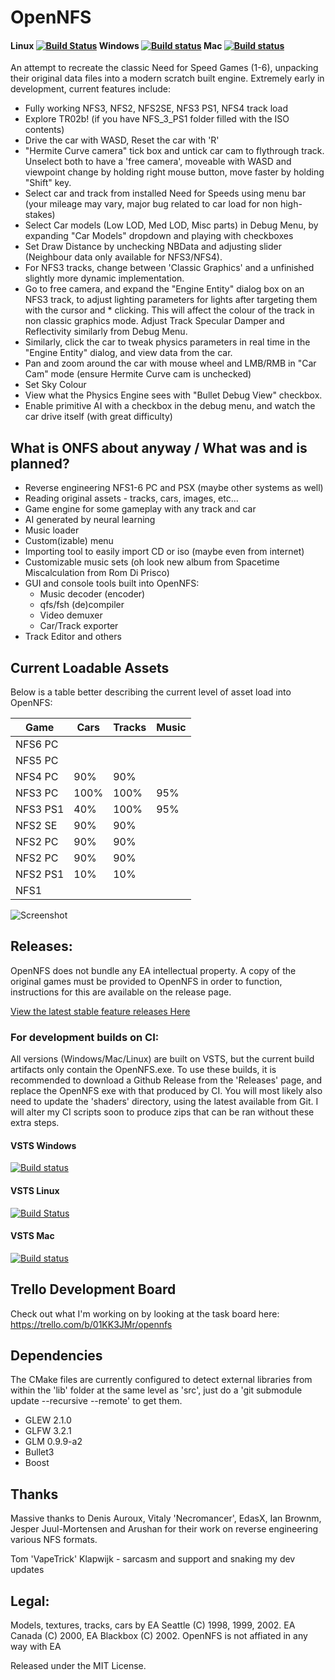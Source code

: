 # OpenNFS 

#### Linux [![Build Status](https://type2labs.visualstudio.com/OpenNFS/_apis/build/status/GCC%20Linux%20OpenNFS%20Build)](https://type2labs.visualstudio.com/OpenNFS/_build/latest?definitionId=4) Windows [![Build status](https://type2labs.visualstudio.com/OpenNFS/_apis/build/status/MinGW%20Windows%20OpenNFS%20Build)](https://type2labs.visualstudio.com/OpenNFS/_build/latest?definitionId=5) Mac [![Build status](https://type2labs.visualstudio.com/OpenNFS/_apis/build/status/Clang%20Mac%20OpenNFS%20Build)](https://type2labs.visualstudio.com/OpenNFS/_build/latest?definitionId=3)

An attempt to recreate the classic Need for Speed Games (1-6), unpacking their original data files into a modern scratch built engine. Extremely early in development, current features include:
 
  * Fully working NFS3, NFS2, NFS2SE, NFS3 PS1, NFS4 track load
  * Explore TR02b! (if you have NFS_3_PS1 folder filled with the ISO contents)
  * Drive the car with WASD, Reset the car with 'R'
  * "Hermite Curve camera" tick box and untick car cam to flythrough track. Unselect both to have a 'free camera', moveable with WASD and viewpoint change by holding right mouse button, move faster by holding "Shift" key.
  * Select car and track from installed Need for Speeds using menu bar (your mileage may vary, major bug related to car load for non high-stakes)
  * Select Car models (Low LOD, Med LOD, Misc parts) in Debug Menu, by expanding "Car Models" dropdown and playing with checkboxes
  * Set Draw Distance by unchecking NBData and adjusting slider (Neighbour data only available for NFS3/NFS4).
  * For NFS3 tracks, change between 'Classic Graphics' and a unfinished slightly more dynamic implementation.
  * Go to free camera, and expand the "Engine Entity" dialog box on an NFS3 track, to adjust lighting parameters for lights after targeting them with the cursor and * clicking. This will affect the colour of the track in non classic graphics mode. Adjust Track Specular Damper and Reflectivity similarly from Debug Menu.
  * Similarly, click the car to tweak physics parameters in real time in the "Engine Entity" dialog, and view data from the car.
  * Pan and zoom around the car with mouse wheel and LMB/RMB in "Car Cam" mode (ensure Hermite Curve cam is unchecked)
  * Set Sky Colour
  * View what the Physics Engine sees with "Bullet Debug View" checkbox.
  * Enable primitive AI with a checkbox in the debug menu, and watch the car drive itself (with great difficulty)

## What is ONFS about anyway / What was and is planned?

  * Reverse engineering NFS1-6 PC and PSX (maybe other systems as well)
  * Reading original assets - tracks, cars, images, etc...
  * Game engine for some gameplay with any track and car
  * AI generated by neural learning
  * Music loader
  * Custom(izable) menu
  * Importing tool to easily import CD or iso (maybe even from internet)
  * Customizable music sets (oh look new album from Spacetime Miscalculation from Rom Di Prisco)
  * GUI and console tools built into OpenNFS:
    * Music decoder (encoder)
    * qfs/fsh (de)compiler
    * Video demuxer
    * Car/Track exporter
  * Track Editor
and others

## Current Loadable Assets

Below is a table better describing the current level of asset load into OpenNFS:

| Game     | Cars | Tracks | Music |
|----------|------|--------|-------|
| NFS6 PC  |      |        |       |
| NFS5 PC  |      |        |       |
| NFS4 PC  | 90%  | 90%    |       |
| NFS3 PC  | 100% | 100%   | 95%   |
| NFS3 PS1 | 40%  | 100%   | 95%   |
| NFS2 SE  | 90%  | 90%    |       |
| NFS2 PC  | 90%  | 90%    |       |
| NFS2 PC  | 90%  | 90%    |       |
| NFS2 PS1 | 10%  | 10%    |       |
| NFS1     |      |        |       |

![Screenshot](../master/doc/BuildProgress.png)

## Releases:

OpenNFS does not bundle any EA intellectual property. A copy of the original games must be provided to OpenNFS in order to function, instructions for this are available on the release page.

[View the latest stable feature releases Here](https://github.com/AmrikSadhra/OpenNFS/releases)

### For development builds on CI:
All versions (Windows/Mac/Linux) are built on VSTS, but the current build artifacts only contain the OpenNFS.exe. To use these builds, it is recommended to download a Github Release from the 'Releases' page, and replace the OpenNFS exe with that produced by CI. You will most likely also need to update the 'shaders' directory, using the latest available from Git. I will alter my CI scripts soon to produce zips that can be ran without these extra steps.

#### VSTS Windows 
[![Build status](https://type2labs.visualstudio.com/OpenNFS/_apis/build/status/MinGW%20Windows%20OpenNFS%20Build)](https://type2labs.visualstudio.com/OpenNFS/_build/latest?definitionId=5)

#### VSTS Linux 
[![Build Status](https://type2labs.visualstudio.com/OpenNFS/_apis/build/status/GCC%20Linux%20OpenNFS%20Build)](https://type2labs.visualstudio.com/OpenNFS/_build/latest?definitionId=4)

#### VSTS Mac 
[![Build status](https://type2labs.visualstudio.com/OpenNFS/_apis/build/status/Clang%20Mac%20OpenNFS%20Build)](https://type2labs.visualstudio.com/OpenNFS/_build/latest?definitionId=3)

## Trello Development Board

Check out what I'm working on by looking at the task board here:
https://trello.com/b/01KK3JMr/opennfs

## Dependencies

The CMake files are currently configured to detect external libraries from within the 'lib' folder at the same level as 'src', just do a 'git submodule update --recursive --remote' to get them.

* GLEW 2.1.0
* GLFW 3.2.1
* GLM 0.9.9-a2
* Bullet3
* Boost

## Thanks

Massive thanks to Denis Auroux, Vitaly 'Necromancer', EdasX, Ian Brownm, Jesper Juul-Mortensen and Arushan for their work on reverse engineering various NFS formats.

Tom 'VapeTrick' Klapwijk - sarcasm and support and snaking my dev updates

## Legal:
Models, textures, tracks, cars by EA Seattle (C) 1998, 1999, 2002. EA Canada (C) 2000, EA Blackbox (C) 2002.
OpenNFS is not affiated in any way with EA

Released under the MIT License.

